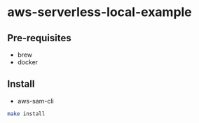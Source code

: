 # aws-serverless-local-example

## Pre-requisites

* brew
* docker

## Install

* aws-sam-cli

```bash
make install
```